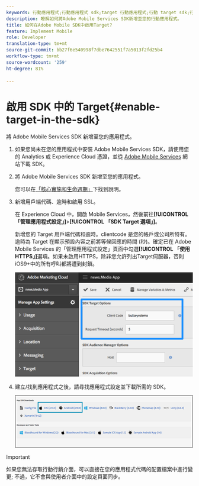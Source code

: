 ```yaml
---
keywords: 行動應用程式;行動應用程式 sdk;target 行動應用程式;行動 target sdk;行動應用程式 sdk;在 sdk 中啟用 target
description: 瞭解如何將Adobe Mobile Services SDK新增至您的行動應用程式。
title: 如何在Adobe Mobile SDK中啟用Target?
feature: Implement Mobile
role: Developer
translation-type: tm+mt
source-git-commit: bb27f6e540998f7dbe7642551f7a5013f2fd25b4
workflow-type: tm+mt
source-wordcount: '259'
ht-degree: 81%

---
```



# 啟用 SDK 中的 Target{#enable-target-in-the-sdk}

將 Adobe Mobile Services SDK 新增至您的應用程式。

1. 如果您尚未在您的應用程式中安裝 Adobe Mobile Services SDK，請使用您的 Analytics 或 Experience Cloud 憑證，並從 [Adobe Mobile Services](https://mobilemarketing.adobe.com) 網站下載 SDK。

1. 將 Adobe Mobile Services SDK 新增至您的應用程式。

   您可以在[「核心實施和生命週期」](https://experienceleague.adobe.com/docs/mobile-services/ios/getting-started-ios/dev-qs.html)下找到說明。

1. 新增用戶端代碼、逾時和啟用 SSL。

   在 Experience Cloud 中，開啟 Mobile Services，然後前往&#x200B;**[!UICONTROL 「管理應用程式設定」]**>**[!UICONTROL 「SDK Target 選項」]**。

   新增您的 Target 用戶端代碼和逾時。clientcode 是您的帳戶或公司所特有。逾時為 Target 在顯示預設內容之前將等候回應的時間 (秒)。確定已在 Adobe Mobile Services 的「管理應用程式設定」頁面中勾選&#x200B;**[!UICONTROL 「使用 HTTPS」]**&#x200B;選項。如果未啟用HTTPS，除非您允許列出Target伺服器，否則iOS9+中的所有呼叫都將遭到封鎖。

   ![](assets/mobile-clientcode.png)

1. 建立/找到應用程式之後，請尋找應用程式設定並下載所需的 SDK。

   ![](assets/download-sdk.png)

>[!IMPORTANT]
>
> 如果您無法存取行動行銷介面，可以直接在您的應用程式代碼的配置檔案中進行變更; 不過，它不會與使用者介面中的設定頁面同步。

